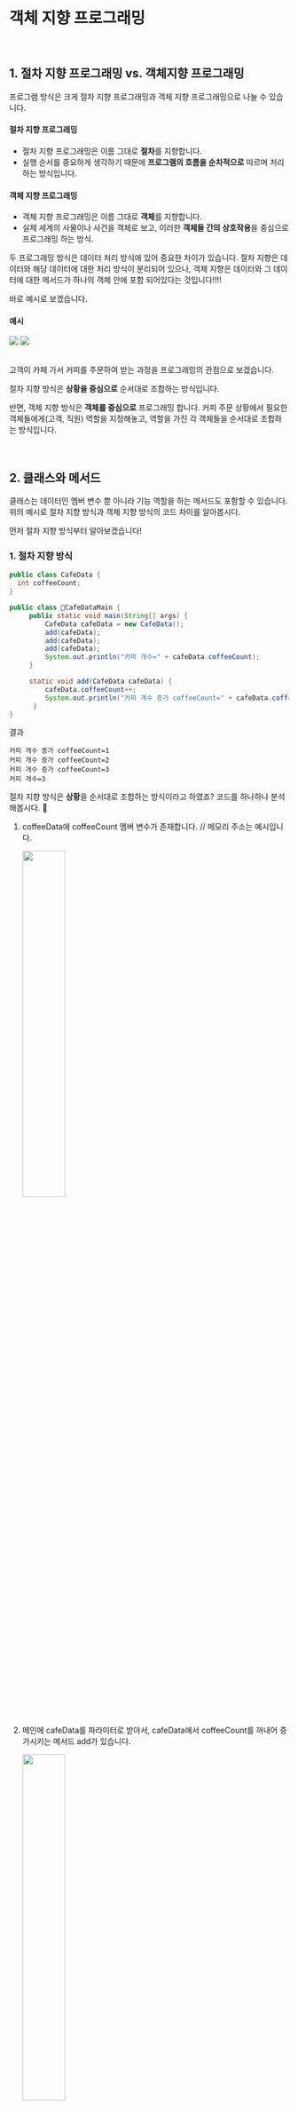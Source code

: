 # 객체 지향 프로그래밍

<br>

## 1. 절차 지향 프로그래밍 vs. 객체지향 프로그래밍
프로그램 방식은 크게 절차 지향 프로그래밍과 객체 지향 프로그래밍으로 나눌 수 있습니다.

#### 절차 지향 프로그래밍
- 절차 지향 프로그래밍은 이름 그대로 **절차**를 지향합니다.
- 실행 순서를 중요하게 생각하기 때문에 **프로그램의 흐름을 순차적으로** 따르며 처리하는 방식입니다.

#### 객체 지향 프로그래밍
- 객체 지향 프로그래밍은 이름 그대로 **객체**를 지향합니다.
- 실제 세계의 사물이나 사건을 객체로 보고, 이러한 **객체들 간의 상호작용**을 중심으로 프로그래밍 하는 방식.

두 프로그래밍 방식은 데이터 처리 방식에 있어 중요한 차이가 있습니다.
절차 지향은 데이터와 해당 데이터에 대한 처리 방식이 분리되어 있으나, 객체 지향은 데이터와 그 데이터에 대한 메서드가 하나의 객체 안에 포함 되어있다는 것입니다!!!!

바로 예시로 보겠습니다.

#### 예시

<div class="image-container">
  <img src="https://github.com/user-attachments/assets/ded0aa4d-b922-41c4-9920-df0b6b1592a3" />
  <img src="https://github.com/user-attachments/assets/bc5fda47-ee43-460b-8139-cbcd5bd00a89" />
</div>

<br>

고객이 카페 가서 커피를 주문하여 받는 과정을 프로그래밍의 관점으로 보겠습니다.

절차 지향 방식은 **상황을 중심으로** 순서대로 조합하는 방식입니다.

반면, 객체 지향 방식은 **객체를 중심으로** 프로그래밍 합니다. 커피 주문 상황에서 필요한 객체들에게(고객, 직원) 역할을 지정해놓고, 역할을 가진 각 객체들을 순서대로 조합하는 방식입니다.

<br>

## 2. 클래스와 메서드
클래스는 데이터인 멤버 변수 뿐 아니라 기능 역할을 하는 메서드도 포함할 수 있습니다. 위의 예시로 절차 지향 방식과 객체 지향 방식의 코드 차이를 알아봅시다.

먼저 절차 지향 방식부터 알아보겠습니다!

### 1. 절차 지향 방식

```java
public class CafeData {
  int coffeeCount;
}
```

```java
public class CafeDataMain {
     public static void main(String[] args) {
         CafeData cafeData = new CafeData();
         add(cafeData);
         add(cafeData);
         add(cafeData);
         System.out.println("커피 개수=" + cafeData.coffeeCount);
     }

     static void add(CafeData cafeData) {
         cafeData.coffeeCount++;
         System.out.println("커피 개수 증가 coffeeCount=" + cafeData.coffeeCount);
      }
}
```

결과
```
커피 개수 증가 coffeeCount=1
커피 개수 증가 coffeeCount=2
커피 개수 증가 coffeeCount=3
커피 개수=3
```

절차 지향 방식은 **상황**을 순서대로 조합하는 방식이라고 하였죠? 코드를 하나하나 분석해봅시다. 🧐

1. coffeeData에 coffeeCount 멤버 변수가 존재합니다. // 메모리 주소는 예시입니다.
   
   <img src="https://github.com/user-attachments/assets/ad9e72df-e347-43ce-862c-1909fe231817" width="40%" />
   
2. 메인에 cafeData를 파라미터로 받아서, cafeData에서 coffeeCount를 꺼내어 증가시키는 메서드 add가 있습니다.
   
   <img src="https://github.com/user-attachments/assets/3eabaaea-a72b-4b05-8dad-24352afc386a" width="40%" />
   
4. 메인에서 **상황**(add)을 **순서대로** 호출하고 있습니다.
   
   <img src="https://github.com/user-attachments/assets/7be223d1-6f77-4bd3-ade8-cfd3df2ecf15" width="40%" />

<br>

과정

<img src="https://github.com/user-attachments/assets/218b1ff0-d8c7-4f94-bbd4-204898fff15d" width="20%" />

<br><br>

다음으로 객체 지향 방식을 알아보겠습니다!

### 2. 객체 지향 방식

```java
public class CafeData {
  int coffeeCount;

  void add() {
    coffeeCount++;
    System.out.println("커피 개수 증가 coffeeCount=" + cafeData.coffeeCount);
  }
}
```

```java
public class CafeDataMain {
     public static void main(String[] args) {
         CafeData cafeData = new CafeData();
         cafeData.add();
         cafeData.add();
         cafeData.add();
         System.out.println("커피 개수=" + cafeData.coffeeCount);
     }
}
```

결과
```
커피 개수 증가 coffeeCount=1
커피 개수 증가 coffeeCount=2
커피 개수 증가 coffeeCount=3
커피 개수=3
```

객체 지향 방식은 역할을 가진 각 **객체들을 순서대로** 조합하는 방식이라고 하였죠? 코드를 하나하나 분석해봅시다. 🧐

1. cafeData에 coffeeCount 멤버 변수와 coffeeCount 개수를 늘리는 add 메서드가 존재합니다.
   
   cafeData는 coffeeCount 개수를 늘리는 **역할을 하는 객체**입니다.
   이 add에는 **자신의 멤버 변수에 접근하여** 계산하였다는 점이 절차 지향 방식과의 차이 입니다.

   <img src="https://github.com/user-attachments/assets/72bb63cd-750d-43fd-9684-a6e32a0627f5" width="40%" />
   
2. 메인에서 cafeData 객체에서 역할 add를 꺼내 호출합니다.
   
   메인에서는 CafeData의 데이터인 coffeeCount 같은 데이터는 전혀 사용하지 않습니다. CafeData를 사용하는 입장에서는 CafeData 내부에 어떤 속성이 있는지 전혀 몰라도 CafeData가 제공하는 기능 중에 필요한 기능을 호출해서 사용합니다. 이렇게 **속성과 기능을 하나로 묶어서 필요한 기능을 메서드를 통해 외부에 제공하는 것**을 캡슐화라고 합니다.

   <img src="https://github.com/user-attachments/assets/4e923e7d-3c2f-47aa-bdb6-7fb508222541" width="40%" />

과정

<img src="https://github.com/user-attachments/assets/83968734-a1cd-4d8d-b747-cf99b3bb74cb" width="40%" />

#### 정리
- 클래스에는 속성(멤버 변수)과 기능(메서드)을 정의할 수 있습니다.
- 객체는 자신의 메서드를 통해 자신의 멤버변수에 접근 할 수 있습니다. (객체의 메서드 내부에서 접근하는 멤버 변수는 객체 자신의 멤버 변수입니다.)
